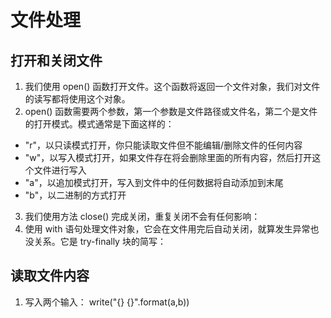 # 文件处理

## 打开和关闭文件
1. 我们使用 open() 函数打开文件。这个函数将返回一个文件对象，我们对文件的读写都将使用这个对象。
2. open() 函数需要两个参数，第一个参数是文件路径或文件名，第二个是文件的打开模式。模式通常是下面这样的：

* "r"，以只读模式打开，你只能读取文件但不能编辑/删除文件的任何内容
* "w"，以写入模式打开，如果文件存在将会删除里面的所有内容，然后打开这个文件进行写入
* "a"，以追加模式打开，写入到文件中的任何数据将自动添加到末尾
* "b"，以二进制的方式打开

3. 我们使用方法 close() 完成关闭，重复关闭不会有任何影响：
4. 使用 with 语句处理文件对象，它会在文件用完后自动关闭，就算发生异常也没关系。它是 try-finally 块的简写：

## 读取文件内容
1. 写入两个输入： write("{} {}".format(a,b))


